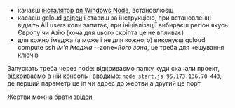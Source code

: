 - качаєш [інсталятор дя Windows Node](https://nodejs.org/uk/download/), встановлюєщ
- касаєш gcloud [звідси](https://cloud.google.com/sdk/docs/install) і ставиш за інструкцією, при встановленні відміть All users коли запитає, при ініціалізації вибираєш регіон якусь Європу чи Азію (хоча для цього скріпта це не впливає)
- для кожно імеджа (а може і не для кожного) виконуєш gcloud compute ssh *ім'я імеджа* --zone=*його зона*, це треба для кешування ключів

Запускать треба через node: відкриваємо папку куди скачали проект, відкриваємо в ній консоль і вводимо: `node start.js 95.173.136.70 443`, де перший параметр це іп чи адрес до жертви а другий це порт

Жертви можна брати [звідси](https://docs.google.com/spreadsheets/d/1CGimNXk_8zQoIHoVPC_XvtbIqEt2QiWR4LDtAgzRtmU/edit#gid=1302997704)